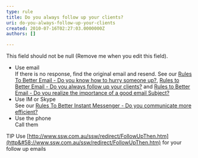 ```yaml
---
type: rule
title: Do you always follow up your clients?
uri: do-you-always-follow-up-your-clients
created: 2010-07-16T02:27:03.0000000Z
authors: []

---
```


 This field should not be null (Remove me when you edit this field). 
- Use email
<br>    If there is no response, find the original email and resend. See our [Rules To Better Email - Do you know how to hurry someone up?](http&#58;//www.ssw.com.au/ssw/Standards/Rules/RulesToBetterEmail.aspx#HurrySomeoneUp), [Rules to Better Email - Do you always follow up your clients?](http&#58;//www.ssw.com.au/ssw/Standards/Rules/RulesToBetterEmail.aspx#FollowUp) and [Rules to Better Email - Do you realize the importance of a good email Subject?](http&#58;//www.ssw.com.au/ssw/Standards/Rules/RulesToBetterEmail.aspX#ImportanceofaGoodSubject)
- Use IM or Skype
<br>    See our [Rules To Better Instant Messenger - Do you communicate more efficient?](http&#58;//www.ssw.com.au/ssw/Standards/Rules/RulestoBetterInstantMessenger.aspx#ChatEfficient)
- Use the phone
<br>    Call them


TIP Use [http://www.ssw.com.au/ssw/redirect/FollowUpThen.htm](http&#58;//www.ssw.com.au/ssw/redirect/FollowUpThen.htm) for your follow up emails

